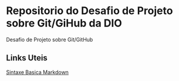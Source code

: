 # Repositorio do Desafio de Projeto sobre Git/GiHub da DIO
Desafio de Projeto sobre Git/GitHub

## Links Uteis 
[Sintaxe Basica Markdown](https://www.markdownguide.org/basic-syntax/)
